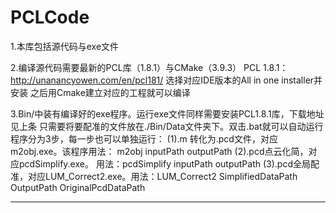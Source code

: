 # PCLCode
1.本库包括源代码与exe文件

2.编译源代码需要最新的PCL库（1.8.1）与CMake（3.9.3）
	PCL 1.8.1： http://unanancyowen.com/en/pcl181/ 选择对应IDE版本的All in one installer并安装
	之后用Cmake建立对应的工程就可以编译
	
3.Bin/中装有编译好的exe程序。运行exe文件同样需要安装PCL1.8.1库，下载地址见上条
	只需要将要配准的文件放在./Bin/Data文件夹下。双击.bat就可以自动运行
	程序分为3步，每一步也可以单独运行：
	(1).m 转化为.pcd文件，对应m2obj.exe。该程序用法： m2obj inputPath outputPath
	(2).pcd点云化简，对应pcdSimplify.exe。 用法：pcdSimplify inputPath outputPath
	(3).pcd全局配准，对应LUM_Correct2.exe。用法：LUM_Correct2 SimplifiedDataPath OutputPath OriginalPcdDataPath
	
----------------------------
